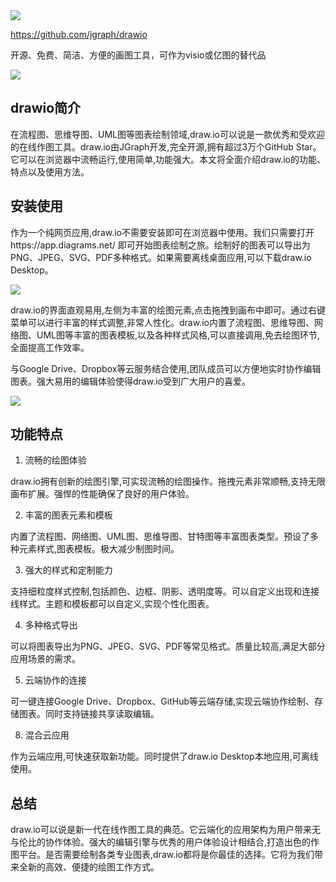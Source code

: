 <img src="/assets/image/230828-一款强大、简洁的画图工具-1.png" style="max-width: 70%; height: auto;">
<small></small>

https://github.com/jgraph/drawio

开源、免费、简洁、方便的画图工具，可作为visio或亿图的替代品


![](/assets/image/230828-一款强大、简洁的画图工具-1.png)

## drawio简介

在流程图、思维导图、UML图等图表绘制领域,draw.io可以说是一款优秀和受欢迎的在线作图工具。draw.io由JGraph开发,完全开源,拥有超过3万个GitHub Star。它可以在浏览器中流畅运行,使用简单,功能强大。本文将全面介绍draw.io的功能、特点以及使用方法。

## 安装使用

作为一个纯网页应用,draw.io不需要安装即可在浏览器中使用。我们只需要打开https://app.diagrams.net/ 即可开始图表绘制之旅。绘制好的图表可以导出为PNG、JPEG、SVG、PDF多种格式。如果需要离线桌面应用,可以下载draw.io Desktop。


![](/assets/image/230828-一款强大、简洁的画图工具-2.png)


draw.io的界面直观易用,左侧为丰富的绘图元素,点击拖拽到画布中即可。通过右键菜单可以进行丰富的样式调整,非常人性化。draw.io内置了流程图、思维导图、网络图、UML图等丰富的图表模板,以及各种样式风格,可以直接调用,免去绘图环节,全面提高工作效率。

与Google Drive、Dropbox等云服务结合使用,团队成员可以方便地实时协作编辑图表。强大易用的编辑体验使得draw.io受到广大用户的喜爱。

![](/assets/image/230828-一款强大、简洁的画图工具-3.png)


## 功能特点

1. 流畅的绘图体验

draw.io拥有创新的绘图引擎,可实现流畅的绘图操作。拖拽元素非常顺畅,支持无限画布扩展。强悍的性能确保了良好的用户体验。

2. 丰富的图表元素和模板 

内置了流程图、网络图、UML图、思维导图、甘特图等丰富图表类型。预设了多种元素样式,图表模板。极大减少制图时间。

3. 强大的样式和定制能力

支持细粒度样式控制,包括颜色、边框、阴影、透明度等。可以自定义出现和连接线样式。主题和模板都可以自定义,实现个性化图表。

4. 多种格式导出 

可以将图表导出为PNG、JPEG、SVG、PDF等常见格式。质量比较高,满足大部分应用场景的需求。

5. 云端协作的连接

可一键连接Google Drive、Dropbox、GitHub等云端存储,实现云端协作绘制、存储图表。同时支持链接共享读取编辑。

8. 混合云应用

作为云端应用,可快速获取新功能。同时提供了draw.io Desktop本地应用,可离线使用。

## 总结

draw.io可以说是新一代在线作图工具的典范。它云端化的应用架构为用户带来无与伦比的协作体验。强大的编辑引擎与优秀的用户体验设计相结合,打造出色的作图平台。是否需要绘制各类专业图表,draw.io都将是你最佳的选择。它将为我们带来全新的高效、便捷的绘图工作方式。

